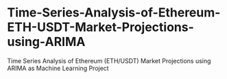 # Time-Series-Analysis-of-Ethereum-ETH-USDT-Market-Projections-using-ARIMA
Time Series Analysis of Ethereum (ETH/USDT) Market Projections using ARIMA as Machine Learning Project
